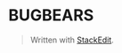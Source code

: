 # BUGBEARS


> Written with [StackEdit](https://stackedit.io/).
<!--stackedit_data:
eyJoaXN0b3J5IjpbMTU4MTExMTEwMF19
-->